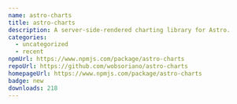 ```yaml
---
name: astro-charts
title: astro-charts
description: A server-side-rendered charting library for Astro.
categories:
  - uncategorized
  - recent
npmUrl: https://www.npmjs.com/package/astro-charts
repoUrl: https://github.com/wobsoriano/astro-charts
homepageUrl: https://www.npmjs.com/package/astro-charts
badge: new
downloads: 218
---
```

